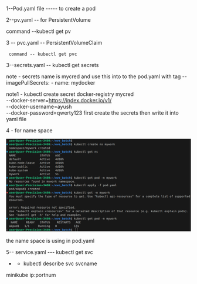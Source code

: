 1--Pod.yaml  file ----- to create a pod 



2--pv.yaml -- for PersistentVolume    

  command  --kubectl get pv 



3 -- pvc.yaml --  PersistentVolumeClaim

     command -- kubectl get pvc 




3--secrets.yaml  --    kubectl get secrets 

note - secrets name is mycred  and use this into to the pod.yaml with tag --imagePullSecrets:
    - name: mydocker 
 


note1 - kubectl create secret docker-registry mycred \
  --docker-server=https://index.docker.io/v1/ \
  --docker-username=ayush \
  --docker-password=qwerty123   first create the secrets then write it into yaml file 




4 -   for name space 

   ![alt text](<image (1).png>)




   the name space is using in pod.yaml 





5--    service.yaml   --- kubectl get svc


  - -  kubectl describe svc  svcname 

   minikube ip:portnum 


     